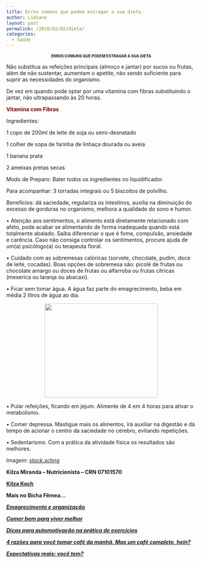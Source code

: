 ```yaml
---
title: Erros comuns que podem estragar a sua dieta.
author: Lidiane
layout: post
permalink: /2010/02/02/dieta/
categories:
  - Saúde
---
```

<p style="text-align: center;">
  <strong><span style="font-size: x-small;">ERROS COMUNS QUE PODEM ESTRAGAR A SUA DIETA</span></strong>
</p>

Não substitua as refeições principais (almoço e jantar) por sucos ou frutas, além de não sustentar, aumentam o apetite, não sendo suficiente para suprir as necessidades do organismo.

De vez em quando pode optar por uma vitamina com fibras substituindo o jantar, não ultrapassando às 20 horas. <!--more-->

<span style="color: #800000;"><strong>Vitamina com Fibras</strong> </span>

Ingredientes:

1 copo de 200ml de leite de soja ou semi-desnatado

1 colher de sopa de farinha de linhaça dourada ou aveia

1 banana prata

2 ameixas pretas secas

Modo de Preparo: Bater todos os ingredientes no liquidificador.

Para acompanhar: 3 torradas integrais ou 5 biscoitos de polvilho.

Benefícios: dá saciedade, regulariza os intestinos, auxilia na diminuição do excesso de gorduras no organismo, melhora a qualidade do sono e humor.

• Atenção aos sentimentos, o alimento está diretamente relacionado com afeto, pode acabar se alimentando de forma inadequada quando está totalmente abalado. Saiba diferenciar o que é fome, compulsão, ansiedade e carência. Caso não consiga controlar os sentimentos, procure ajuda de um(a) psicólogo(a) ou terapeuta floral.

• Cuidado com as sobremesas calóricas (sorvete, chocolate, pudim, doce de leite, cocadas). Boas opções de sobremesa são: picolé de frutas ou chocolate amargo ou doces de frutas ou alfarroba ou frutas cítricas (mexerica ou laranja ou abacaxi).

• Ficar sem tomar água. A água faz parte do emagrecimento, beba em média 2 litros de água ao dia.

<p style="text-align: center;">
  <a href="https://www.trololodemulher.com.br/2010/08/dieta.jpg"><img class="size-medium wp-image-5072 aligncenter" title="dieta" alt="" src="https://www.trololodemulher.com.br/2010/08/dieta-300x250.jpg" width="300" height="250" /></a>
</p>

• Pular refeições, ficando em jejum. Alimente de 4 em 4 horas para ativar o metabolismo.

• Comer depressa. Mastigue mais os alimentos, irá auxiliar na digestão e dá tempo de acionar o centro da saciedade no cérebro, evitando repetições.

• Sedentarismo. Com a prática da atividade física os resultados são melhores.

Imagem: _<a href="http://www.sxc.hu/" target="_blank" rel="noopener noreferrer">stock.xchng</a>_

**Kilza Miranda &#8211; Nutricionista &#8211; CRN 07101570**

<a href="http://kilzakoch.com.br/" target="_blank" rel="noopener noreferrer"><strong>Kilza Koch</strong></a>

**Mais no Bicha Fêmea…**

[**_Emagrecimento e organização_**](http://www.trololodemulher.com.br/2010/01/26/bicha-femea-colaboradora-%e2%80%93-luciana-kotaka/)

[**_Comer bem para viver melhor_**](http://www.trololodemulher.com.br/2010/01/13/bicha-fmea-colaboradora-luciana-kotaka/)

[**_Dicas para automotivação na prática de exercícios_**](http://www.trololodemulher.com.br/2009/12/28/dicas-para-automotivacao-na-pratica-de-exercicios-fisicos/)

[**_4 razões para você tomar café da manhã. Mas um café completo, hein?_**](vhttp://www.trololodemulher.com.br/2009/02/07/4-razes-para-voc-tomar-caf-da-manh-mas-um-caf-completo-hein/)

**_<a href="http://www.trololodemulher.com.br/2010/06/28/emagrecimento-expectativas/" target="_self">Expectativas reais: você tem?</a>_**
